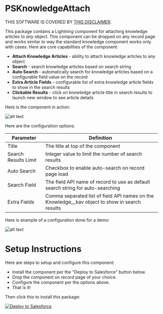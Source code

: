 # PSKnowledgeAttach
THIS SOFTWARE IS COVERED BY [THIS DISCLAIMER](https://raw.githubusercontent.com/thedges/Disclaimer/master/disclaimer.txt).

This package contains a Lightning component for attaching knowledge articles to *any* object. This component can be dropped on any record page and works similar to way the standard knowledge component works only with cases. Here are core capabilities of the component:

* <b>Attach Knowledge Articles</b> - ability to attach knowledge articles to any object
* <b>Search</b> - search knowledge articles based on search string
* <b>Auto Search</b> - automatically search for knowledge articles based on a configurable field value on the record
* <b>Extra Article Fields</b> - configurable list of extra knowledge article fields to show in the search results
* <b>Clickable Results</b> - click on knowledge article title in search results to launch new window to see article details

Here is the component in action:

![alt text](https://github.com/thedges/PSKnowledgeAttach/blob/master/PSKnowledgeAttach.gif "PSKnowledgeAttach")

Here are the configuration options:

| Parameter  | Definition |
| ------------- | ------------- |
| Title  | The title at top of the component  |
| Search Results Limit  | Integer value to limit the number of search results  |
| Auto Search  | Checkbox to enable auto-search on record page load  |
| Search Field  | The field API name of record to use as default search string for auto-searching  |
| Extra Fields  | Comma separated list of field API names on the Knowledge__kav object to show in search results  |

Here is example of a configuration done for a demo:

![alt text](https://github.com/thedges/PSKnowledgeAttach/blob/master/PSKnowledgeAttach-Config.png "PSKnowledgeAttach Config")

# Setup Instructions
Here are steps to setup and configure this component:
  * Install the component per the "Deploy to Salesforce" button below.
  * Drop the component on record page of your choice.
  * Configure the component per the options above.
  * That is it!

Then click this to install this package:

<a href="https://githubsfdeploy.herokuapp.com">
  <img alt="Deploy to Salesforce"
       src="https://raw.githubusercontent.com/afawcett/githubsfdeploy/master/deploy.png">
</a>

